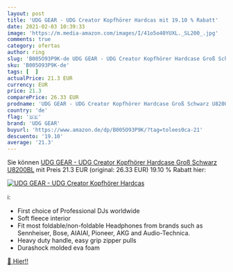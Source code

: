 ```yaml
---
layout: post
title: 'UDG GEAR - UDG Creator Kopfhörer Hardcas mit 19.10 % Rabatt'
date: 2021-02-03 10:39:33
image: 'https://m.media-amazon.com/images/I/41o5o40YUXL._SL200_.jpg'
comments: true
category: ofertas
author: ring
slug: 'B005O93P9K-de UDG GEAR - UDG Creator Kopfhörer Hardcase Groß Schwarz...'
sku: 'B005O93P9K-de'
tags: [  ]
actualPrice: 21.3 EUR
currency: EUR
price: 21.3
comparePrice: 26.33 EUR
prodname: 'UDG GEAR - UDG Creator Kopfhörer Hardcase Groß Schwarz U8200BL'
country: 'de'
flag: '🇩🇪'
brand: 'UDG GEAR'
buyurl: 'https://www.amazon.de/dp/B005O93P9K/?tag=tolees0ca-21'
descuento: '19.10'
average: '21.3'
---
```


Sie können [UDG GEAR - UDG Creator Kopfhörer Hardcase Groß Schwarz U8200BL](https://www.amazon.de/dp/B005O93P9K/?tag=tolees0ca-21) mit Preis 21.3 EUR (original: 26.33 EUR) 19.10 % Rabatt hier:

[![UDG GEAR - UDG Creator Kopfhörer Hardcas](https://m.media-amazon.com/images/I/41o5o40YUXL._SL200_.jpg)](https://www.amazon.de/dp/B005O93P9K/?tag=tolees0ca-21)

ℹ️:

- First choice of Professional DJs worldwide
- Soft fleece interior
- Fit most foldable/non-foldable Headphones from brands such as Sennheiser, Bose, AIAIAI, Pioneer, AKG and Audio-Technica.
- Heavy duty handle, easy grip zipper pulls
- Durashock molded eva foam

[🛒 Hier!!](https://www.amazon.de/dp/B005O93P9K/?tag=tolees0ca-21)
